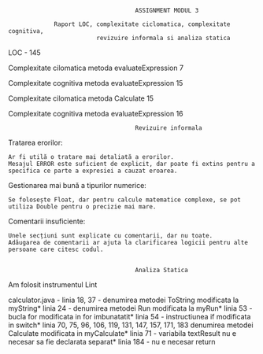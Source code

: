                                         ASSIGNMENT MODUL 3
 
                 Raport LOC, complexitate ciclomatica, complexitate cognitiva,
                             revizuire informala si analiza statica

 LOC - 145

 Complexitate cilomatica metoda evaluateExpression 7
 
 Complexitate cognitiva metoda evaluateExpression 15

 Complexitate cilomatica metoda Calculate 15

 Complexitate cognitiva metoda evaluateExpression 16

                                        Revizuire informala
Tratarea erorilor:

    Ar fi utilă o tratare mai detaliată a erorilor. 
    Mesajul ERROR este suficient de explicit, dar poate fi extins pentru a specifica ce parte a expresiei a cauzat eroarea.
    
Gestionarea mai bună a tipurilor numerice:

    Se folosește Float, dar pentru calcule matematice complexe, se pot utiliza Double pentru o precizie mai mare.

Comentarii insuficiente:

    Unele secțiuni sunt explicate cu comentarii, dar nu toate.
    Adăugarea de comentarii ar ajuta la clarificarea logicii pentru alte persoane care citesc codul.


                                        Analiza Statica
Am folosit instrumentul Lint

calculator.java - linia 18, 37 - denumirea metodei ToString modificata la myString*
                  linia 24 -    denumirea metodei Run modificata la myRun*
                  linia 53 -    bucla for modificata in for imbunatatit*
                  linia 54 -    instructiunea if modificata in switch*
                  linia 70, 75, 96, 106, 119, 131, 147, 157, 171, 183 denumirea metodei Calculate modificata in myCalculate*
                  linia 71 - variabila textResult nu e necesar sa fie declarata separat*
                  linia 184 - nu e necesar return
                                        
